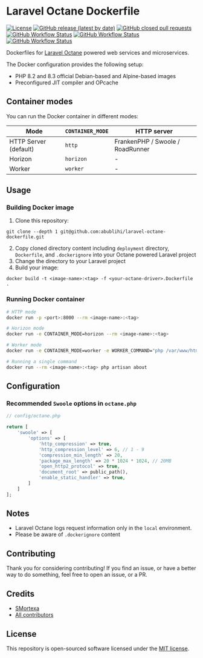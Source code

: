 # Laravel Octane Dockerfile
<a href="/LICENSE"><img alt="License" src="https://img.shields.io/github/license/abublihi/laravel-octane-dockerfile"></a>
<a href="https://github.com/abublihi/laravel-octane-dockerfile/releases"><img alt="GitHub release (latest by date)" src="https://img.shields.io/github/v/release/abublihi/laravel-octane-dockerfile"></a>
<a href="https://github.com/abublihi/laravel-octane-dockerfile/pulls"><img alt="GitHub closed pull requests" src="https://img.shields.io/github/issues-pr-closed/abublihi/laravel-octane-dockerfile"></a>
<a href="https://github.com/abublihi/laravel-octane-dockerfile/actions/workflows/tests.yml"><img alt="GitHub Workflow Status" src="https://github.com/abublihi/laravel-octane-dockerfile/actions/workflows/roadrunner-test.yml/badge.svg"></a>
<a href="https://github.com/abublihi/laravel-octane-dockerfile/actions/workflows/tests.yml"><img alt="GitHub Workflow Status" src="https://github.com/abublihi/laravel-octane-dockerfile/actions/workflows/swoole-test.yml/badge.svg"></a>
<a href="https://github.com/abublihi/laravel-octane-dockerfile/actions/workflows/tests.yml"><img alt="GitHub Workflow Status" src="https://github.com/abublihi/laravel-octane-dockerfile/actions/workflows/frankenphp-test.yml/badge.svg"></a>


Dockerfiles for [Laravel Octane](https://github.com/laravel/octane)
powered web services and microservices.

The Docker configuration provides the following setup:

- PHP 8.2 and 8.3 official Debian-based and Alpine-based images
- Preconfigured JIT compiler and OPcache

## Container modes

You can run the Docker container in different modes:

| Mode                  | `CONTAINER_MODE` | HTTP server         |
| --------------------- | ---------------- | ------------------- |
| HTTP Server (default) | `http`           | FrankenPHP / Swoole / RoadRunner |
| Horizon               | `horizon`        | -                   |
| Worker                | `worker`         | -                   |

## Usage

### Building Docker image
1. Clone this repository:
```
git clone --depth 1 git@github.com:abublihi/laravel-octane-dockerfile.git
```
2. Copy cloned directory content including `deployment` directory, `Dockerfile`, and `.dockerignore` into your Octane powered Laravel project
3. Change the directory to your Laravel project
4. Build your image:
```
docker build -t <image-name>:<tag> -f <your-octane-driver>.Dockerfile .
```
### Running Docker container

```bash
# HTTP mode
docker run -p <port>:8000 --rm <image-name>:<tag>

# Horizon mode
docker run -e CONTAINER_MODE=horizon --rm <image-name>:<tag>

# Worker mode
docker run -e CONTAINER_MODE=worker -e WORKER_COMMAND="php /var/www/html/artisan foo:bar" --rm <image-name>:<tag>

# Running a single command
docker run --rm <image-name>:<tag> php artisan about
```

## Configuration

### Recommended `Swoole` options in `octane.php`

```php
// config/octane.php

return [
    'swoole' => [
        'options' => [
            'http_compression' => true,
            'http_compression_level' => 6, // 1 - 9
            'compression_min_length' => 20,
            'package_max_length' => 20 * 1024 * 1024, // 20MB
            'open_http2_protocol' => true,
            'document_root' => public_path(),
            'enable_static_handler' => true,
        ]
    ]
];
```

## Notes

- Laravel Octane logs request information only in the `local` environment.
- Please be aware of `.dockerignore` content


## Contributing

Thank you for considering contributing! If you find an issue, or have a better way to do something, feel free to open an
issue, or a PR.

## Credits
- [SMortexa](https://github.com/smortexa)
- [All contributors](https://github.com/abublihi/laravel-octane-dockerfile/graphs/contributors)

## License

This repository is open-sourced software licensed under the [MIT license](https://opensource.org/licenses/MIT).
